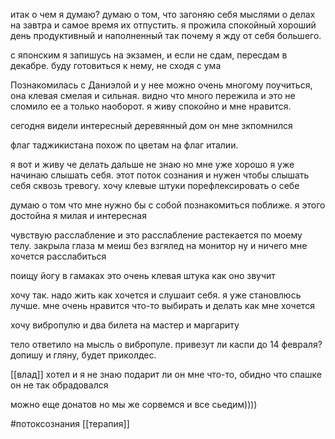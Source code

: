 итак о чем я думаю? думаю о том, что загоняю себя мыслями о делах на завтра и самое время их отпустить. я прожила спокойный хороший день продуктивный и наполненный так почему я жду от себя большего.

с японским я запишусь на экзамен, и если не сдам, пересдам в декабре. буду готовиться к нему, не сходя с ума

  

Познакомилась с Даниэлой и у нее можно очень многому поучиться, она клевая смелая и сильная. видно что много пережила и это не сломило ее а только наоборот. я живу спокойно и мне нравится.

  

сегодня видели интересный деревянный дом он мне зкпомнился

флаг таджикистана похож по цветам на флаг италии.

я вот и живу че делать дальше не знаю но мне уже хорошо я уже начинаю слышать себя. этот поток сознания и нужен чтобы слышать себя сквозь тревогу. хочу клевые штуки порефлексировать о себе 

думаю о том что мне нужно бы с собой познакомиться поближе. я этого достойна я милая и интересная

  

  

чувствую расслабление и это расслабление растекается по моему телу. закрыла глаза м меиш без взгялед на монитор ну и ничего мне хочется расслабиться

  

поищу йогу в гамаках это очень клевая штука как оно звучит 

  

хочу так. надо жить как хочется и слушаит себя. я уже становлюсь лучше. мне очень нравится что-то выбирать и делать как мне хочется 

хочу вибропулю и два билета на мастер и маргариту

  

тело ответило на мысль о вибропуле. привезут ли каспи до 14 февраля? допишу и гляну, будет приколдес.

[[влад]] хотел и я не знаю подарит ли он мне что-то, обидно что спашке он не так обрадовался

  

можно еще донатов но мы же сорвемся и все сьедим))))

#потоксознания
[[терапия]]